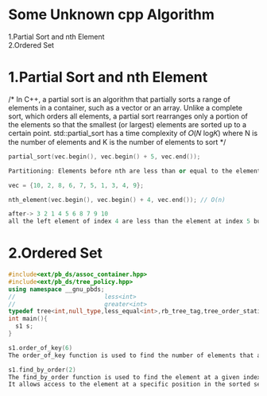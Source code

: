 # Some Unknown cpp Algorithm

1.Partial Sort and nth Element<br>
2.Ordered Set<br>

# 1.Partial Sort and nth Element
/*
In C++, a partial sort is an algorithm that partially sorts a range of elements in a container, such as a vector or an array. 
Unlike a complete sort, which orders all elements, a partial sort rearranges only a portion of the elements so that the smallest 
(or largest) elements are sorted up to a certain point.
std::partial_sort has a time complexity of 𝑂(𝑁 log𝐾) where N is the number of elements and K is the number of elements to sort
*/
```cpp
partial_sort(vec.begin(), vec.begin() + 5, vec.end());

Partitioning: Elements before nth are less than or equal to the element at nth, and elements after nth are greater than or equal to it

vec = {10, 2, 8, 6, 7, 5, 1, 3, 4, 9};

nth_element(vec.begin(), vec.begin() + 4, vec.end()); // O(n)

after-> 3 2 1 4 5 6 8 7 9 10
all the left element of index 4 are less than the element at index 5 but not sorted ,, respectively for the right also...
```


# 2.Ordered Set
```cpp
#include<ext/pb_ds/assoc_container.hpp>
#include<ext/pb_ds/tree_policy.hpp>
using namespace __gnu_pbds;
//                         less<int> 
//                         greater<int>                 
typedef tree<int,null_type,less_equal<int>,rb_tree_tag,tree_order_statistics_node_update>s1;
int main(){
  s1 s; 
}

s1.order_of_key(6)
The order_of_key function is used to find the number of elements that are strictly less than a given element in a sorted container.

s1.find_by_order(2)
The find_by_order function is used to find the element at a given index in a sorted container.
It allows access to the element at a specific position in the sorted sequence.
```
